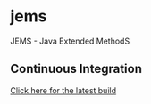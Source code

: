 # jems
JEMS - Java Extended MethodS

## Continuous Integration
[Click here for the latest build](https://travis-ci.org/mindsmine/mindsmine-jems)